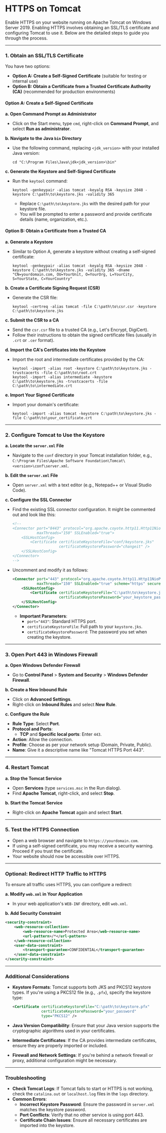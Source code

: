 # HTTPS on Tomcat

Enable HTTPS on your website running on Apache Tomcat on Windows Server 2019. Enabling HTTPS involves obtaining an SSL/TLS certificate and configuring Tomcat to use it. Below are the detailed steps to guide you through the process.

---

### **1. Obtain an SSL/TLS Certificate**

You have two options:

- **Option A: Create a Self-Signed Certificate** (suitable for testing or internal use)
- **Option B: Obtain a Certificate from a Trusted Certificate Authority (CA)** (recommended for production environments)

#### **Option A: Create a Self-Signed Certificate**

**a. Open Command Prompt as Administrator**

- Click on the Start menu, type `cmd`, right-click on **Command Prompt**, and select **Run as administrator**.

**b. Navigate to the Java `bin` Directory**

- Use the following command, replacing `<jdk_version>` with your installed Java version:

  ```shell
  cd "C:\Program Files\Java\jdk<jdk_version>\bin"
  ```

**c. Generate the Keystore and Self-Signed Certificate**

- Run the `keytool` command:

  ```shell
  keytool -genkeypair -alias tomcat -keyalg RSA -keysize 2048 -keystore C:\path\to\keystore.jks -validity 365
  ```

  - Replace `C:\path\to\keystore.jks` with the desired path for your keystore file.
  - You will be prompted to enter a password and provide certificate details (name, organization, etc.).

#### **Option B: Obtain a Certificate from a Trusted CA**

**a. Generate a Keystore**

- Similar to Option A, generate a keystore without creating a self-signed certificate:

  ```shell
  keytool -genkeypair -alias tomcat -keyalg RSA -keysize 2048 -keystore C:\path\to\keystore.jks -validity 365 -dname "CN=yourdomain.com, OU=YourUnit, O=YourOrg, L=YourCity, S=YourState, C=YourCountry"
  ```

**b. Create a Certificate Signing Request (CSR)**

- Generate the CSR file:

  ```shell
  keytool -certreq -alias tomcat -file C:\path\to\csr.csr -keystore C:\path\to\keystore.jks
  ```

**c. Submit the CSR to a CA**

- Send the `csr.csr` file to a trusted CA (e.g., Let's Encrypt, DigiCert).
- Follow their instructions to obtain the signed certificate files (usually in `.crt` or `.cer` format).

**d. Import the CA's Certificates into the Keystore**

- Import the root and intermediate certificates provided by the CA:

  ```shell
  keytool -import -alias root -keystore C:\path\to\keystore.jks -trustcacerts -file C:\path\to\root.crt
  keytool -import -alias intermediate -keystore C:\path\to\keystore.jks -trustcacerts -file C:\path\to\intermediate.crt
  ```

**e. Import Your Signed Certificate**

- Import your domain's certificate:

  ```shell
  keytool -import -alias tomcat -keystore C:\path\to\keystore.jks -file C:\path\to\your_certificate.crt
  ```

---

### **2. Configure Tomcat to Use the Keystore**

**a. Locate the `server.xml` File**

- Navigate to the `conf` directory in your Tomcat installation folder, e.g., `C:\Program Files\Apache Software Foundation\Tomcat\<version>\conf\server.xml`.

**b. Edit the `server.xml` File**

- Open `server.xml` with a text editor (e.g., Notepad++ or Visual Studio Code).

**c. Configure the SSL Connector**

- Find the existing SSL connector configuration. It might be commented out and look like this:

  ```xml
  <!--
  <Connector port="8443" protocol="org.apache.coyote.http11.Http11NioProtocol"
             maxThreads="150" SSLEnabled="true">
      <SSLHostConfig>
          <Certificate certificateKeystoreFile="conf/keystore.jks"
                       certificateKeystorePassword="changeit" />
      </SSLHostConfig>
  </Connector>
  -->
  ```

- Uncomment and modify it as follows:

  ```xml
  <Connector port="443" protocol="org.apache.coyote.http11.Http11NioProtocol"
             maxThreads="150" SSLEnabled="true" scheme="https" secure="true">
      <SSLHostConfig>
          <Certificate certificateKeystoreFile="C:\path\to\keystore.jks"
                       certificateKeystorePassword="your_keystore_password" />
      </SSLHostConfig>
  </Connector>
  ```

  - **Important Parameters**:
    - `port="443"`: Standard HTTPS port.
    - `certificateKeystoreFile`: Full path to your `keystore.jks`.
    - `certificateKeystorePassword`: The password you set when creating the keystore.

---

### **3. Open Port 443 in Windows Firewall**

**a. Open Windows Defender Firewall**

- Go to **Control Panel** > **System and Security** > **Windows Defender Firewall**.

**b. Create a New Inbound Rule**

- Click on **Advanced Settings**.
- Right-click on **Inbound Rules** and select **New Rule**.

**c. Configure the Rule**

- **Rule Type**: Select **Port**.
- **Protocol and Ports**:
  - **TCP** and **Specific local ports**: Enter `443`.
- **Action**: Allow the connection.
- **Profile**: Choose as per your network setup (Domain, Private, Public).
- **Name**: Give it a descriptive name like "Tomcat HTTPS Port 443".

---

### **4. Restart Tomcat**

**a. Stop the Tomcat Service**

- Open **Services** (type `services.msc` in the Run dialog).
- Find **Apache Tomcat**, right-click, and select **Stop**.

**b. Start the Tomcat Service**

- Right-click on **Apache Tomcat** again and select **Start**.

---

### **5. Test the HTTPS Connection**

- Open a web browser and navigate to `https://yourdomain.com`.
- If using a self-signed certificate, you may receive a security warning. Proceed if you trust the certificate.
- Your website should now be accessible over HTTPS.

---

### **Optional: Redirect HTTP Traffic to HTTPS**

To ensure all traffic uses HTTPS, you can configure a redirect:

**a. Modify `web.xml` in Your Application**

- In your web application's `WEB-INF` directory, edit `web.xml`.

**b. Add Security Constraint**

```xml
<security-constraint>
    <web-resource-collection>
        <web-resource-name>Protected Area</web-resource-name>
        <url-pattern>/*</url-pattern>
    </web-resource-collection>
    <user-data-constraint>
        <transport-guarantee>CONFIDENTIAL</transport-guarantee>
    </user-data-constraint>
</security-constraint>
```

---

### **Additional Considerations**

- **Keystore Formats**: Tomcat supports both JKS and PKCS12 keystore types. If you're using a PKCS12 file (e.g., `.pfx`), specify the keystore type:

  ```xml
  <Certificate certificateKeystoreFile="C:\path\to\keystore.pfx"
               certificateKeystorePassword="your_password"
               type="PKCS12" />
  ```

- **Java Version Compatibility**: Ensure that your Java version supports the cryptographic algorithms used in your certificates.

- **Intermediate Certificates**: If the CA provides intermediate certificates, ensure they are properly imported or included.

- **Firewall and Network Settings**: If you're behind a network firewall or proxy, additional configuration might be necessary.

---

### **Troubleshooting**

- **Check Tomcat Logs**: If Tomcat fails to start or HTTPS is not working, check the `catalina.out` or `localhost.log` files in the `logs` directory.
- **Common Errors**:
  - **Incorrect Keystore Password**: Ensure the password in `server.xml` matches the keystore password.
  - **Port Conflicts**: Verify that no other service is using port 443.
  - **Certificate Chain Issues**: Ensure all necessary certificates are imported into the keystore.
